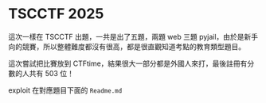 # TSCCTF 2025



這次一樣在 TSCCTF 出題，一共是出了五題，兩題 web 三題 pyjail，由於是新手向的競賽，所以整體難度都沒有很高，都是很直觀知道考點的教育類型題目。



這次嘗試把比賽放到 CTFtime，結果很大一部分都是外國人來打，最後註冊有分數的人共有 503 位！



exploit 在對應題目下面的 `Readme.md`